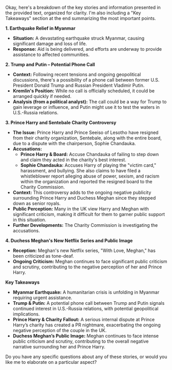 Okay, here's a breakdown of the key stories and information presented in the provided text, organized for clarity. I'm also including a "Key Takeaways" section at the end summarizing the most important points.

**1. Earthquake Relief in Myanmar**

*   **Situation:** A devastating earthquake struck Myanmar, causing significant damage and loss of life.
*   **Response:** Aid is being delivered, and efforts are underway to provide assistance to affected communities.

**2. Trump and Putin – Potential Phone Call**

*   **Context:** Following recent tensions and ongoing geopolitical discussions, there's a possibility of a phone call between former U.S. President Donald Trump and Russian President Vladimir Putin.
*   **Kremlin's Position:** While no call is officially scheduled, it could be arranged quickly if needed.
*   **Analysis (from a political analyst):** The call could be a way for Trump to gain leverage or influence, and Putin might use it to test the waters in U.S.-Russia relations.

**3. Prince Harry and Sentebale Charity Controversy**

*   **The Issue:** Prince Harry and Prince Seeiso of Lesotho have resigned from their charity organization, Sentebale, along with the entire board, due to a dispute with the chairperson, Sophie Chandauka.
*   **Accusations:**
    *   **Prince Harry & Board:** Accuse Chandauka of failing to step down and claim they acted in the charity's best interest.
    *   **Sophie Chandauka:** Accuses Harry of playing the "victim card," harassment, and bullying. She also claims to have filed a whistleblower report alleging abuse of power, sexism, and racism within the organization and reported the resigned board to the Charity Commission.
*   **Context:** This controversy adds to the ongoing negative publicity surrounding Prince Harry and Duchess Meghan since they stepped down as senior royals.
*   **Public Perception:**  Many in the UK view Harry and Meghan with significant criticism, making it difficult for them to garner public support in this situation.
*   **Further Developments:** The Charity Commission is investigating the accusations.

**4. Duchess Meghan's New Netflix Series and Public Image**

*   **Reception:** Meghan's new Netflix series, "With Love, Meghan," has been criticized as tone-deaf.
*   **Ongoing Criticism:** Meghan continues to face significant public criticism and scrutiny, contributing to the negative perception of her and Prince Harry.

**Key Takeaways**

*   **Myanmar Earthquake:** A humanitarian crisis is unfolding in Myanmar requiring urgent assistance.
*   **Trump & Putin:** A potential phone call between Trump and Putin signals continued interest in U.S.-Russia relations, with potential geopolitical implications.
*   **Prince Harry & Charity Fallout:** A serious internal dispute at Prince Harry’s charity has created a PR nightmare, exacerbating the ongoing negative perception of the couple in the UK.
*   **Duchess Meghan’s Public Image:** Meghan continues to face intense public criticism and scrutiny, contributing to the overall negative narrative surrounding her and Prince Harry.



Do you have any specific questions about any of these stories, or would you like me to elaborate on a particular aspect?